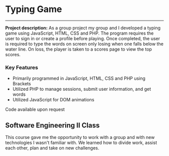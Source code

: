 # Typing Game
---

**Project description:** As a group project my group and I developed a typing game using JavaScript, HTML, CSS and PHP. The program requires the user to sign in or create a profile before playing. Once completed, the user is required to type the words on screen only losing when one falls below the water line. On loss, the player is taken to a scores page to view the top scores.

### Key Features
* Primarily programmed in JavaScript, HTML, CSS and PHP using Brackets
* Utilized PHP to manage sessions, submit user information, and get words
* Utilized JavaScript for DOM animations

Code available upon request

## Software Engineering II Class
This course gave me the opportunity to work with a group and with new technologies I wasn't familiar with. We learned how to divide work, assist each other, plan and take on new challenges.
